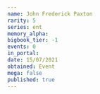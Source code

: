 ```yaml
---
name: John Frederick Paxton
rarity: 5
series: ent
memory_alpha:
bigbook_tier: -1
events: 0
in_portal:
date: 15/07/2021
obtained: Event
mega: false
published: true
---
```



